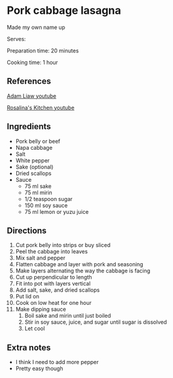 # Pork cabbage lasagna

Made my own name up

Serves:

Preparation time: 20 minutes

Cooking time: 1 hour

## References

[Adam Liaw youtube](https://www.youtube.com/watch?v=PPQOTKxj63Y)

[Rosalina's Kitchen youtube](https://www.youtube.com/watch?v=wkASf7UOXRA)

## Ingredients

- Pork belly or beef
- Napa cabbage
- Salt
- White pepper
- Sake (optional)
- Dried scallops
- Sauce
  - 75 ml sake
  - 75 ml mirin
  - 1/2 teaspoon sugar
  - 150 ml soy sauce
  - 75 ml lemon or yuzu juice

## Directions

1. Cut pork belly into strips or buy sliced
2. Peel the cabbage into leaves
3. Mix salt and pepper
4. Flatten cabbage and layer with pork and seasoning
5. Make layers alternating the way the cabbage is facing
6. Cut up perpendicular to length
7. Fit into pot with layers vertical
8. Add salt, sake, and dried scallops
9. Put lid on
10. Cook on low heat for one hour
11. Make dipping sauce
    1. Boil sake and mirin until just boiled
    2. Stir in soy sauce, juice, and sugar until sugar is dissolved
    3. Let cool

## Extra notes

- I think I need to add more pepper
- Pretty easy though
